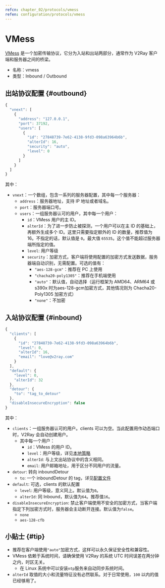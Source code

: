 ```yaml
---
refcn: chapter_02/protocols/vmess
refen: configuration/protocols/vmess
---
```


# VMess

[VMess](../../developer/protocols/vmess.md) 是一个加密传输协议，它分为入站和出站两部分，通常作为 V2Ray 客户端和服务器之间的桥梁。

* 名称：vmess
* 类型：Inbound / Outbound

## 出站协议配置 {#outbound}

```javascript
{
  "vnext": [
    {
      "address": "127.0.0.1",
      "port": 37192,
      "users": [
        {
          "id": "27848739-7e62-4138-9fd3-098a63964b6b",
          "alterId": 16,
          "security": "auto",
          "level": 0
        }
      ]
    }
  ]
}
```

其中：

* `vnext`：一个数组，包含一系列的服务器配置，其中每一个服务器：
  * `address`：服务器地址，支持 IP 地址或者域名。
  * `port`：服务器端口号。
  * `users`：一组服务器认可的用户，其中每一个用户：
    * `id`：VMess 用户的主 ID。
    * `alterId`：为了进一步防止被探测，一个用户可以在主 ID 的基础上，再额外生成多个 ID。这里只需要指定额外的 ID 的数量，推荐值为 16。不指定的话，默认值是 `0`。最大值 `65535`。这个值不能超过服务器端所指定的值。
    * `level`: 用户等级
    * `security`：加密方式，客户端将使用配置的加密方式发送数据，服务器端自动识别，无需配置。可选的值有：
      * `"aes-128-gcm"`：推荐在 PC 上使用
      * `"chacha20-poly1305"`：推荐在手机端使用
      * `"auto"`：默认值，自动选择（运行框架为 AMD64、ARM64 或 s390x 时为aes-128-gcm加密方式，其他情况则为 Chacha20-Poly1305 加密方式）
      * `"none"`：不加密

## 入站协议配置 {#inbound}

```javascript
{
  "clients": [
    {
      "id": "27848739-7e62-4138-9fd3-098a63964b6b",
      "level": 0,
      "alterId": 16,
      "email": "love@v2ray.com"
    }
  ],
  "default": {
    "level": 0,
    "alterId": 32
  },
  "detour": {
    "to": "tag_to_detour"
  },
  "disableInsecureEncryption": false
}
```

其中：

* `clients`：一组服务器认可的用户。clients 可以为空。当此配置用作动态端口时，V2Ray 会自动创建用户。
  * 其中每一个用户：
    * `id`：VMess 的用户 ID。
    * `level`：用户等级，详见[本地策略](../policy.md)
    * `alterId`: 与上文出站协议中的含义相同。
    * `email`: 用户邮箱地址，用于区分不同用户的流量。
* `detour`: 转向 inboundDetour
  * `to`: 一个 inboundDetour 的 tag，详见[配置文件](../02_protocols.md)
* `default`: 可选，clients 的默认配置
  * `level`: 用户等级，意义同上。默认值为`0`。
  * `alterId`: 同 Inbound，默认值为`64`。推荐值`16`。
* `disableInsecureEncryption`: 禁止客户端使用不安全的加密方式，当客户端指定下列加密方式时，服务器会主动断开连接。默认值为`false`。
  * `none`
  * `aes-128-cfb`

## 小贴士 {#tip}

* 推荐在客户端使用`"auto"`加密方式，这样可以永久保证安全性和兼容性。
* VMess 依赖于系统时间，请确保使用 V2Ray 的系统 UTC 时间误差在两分钟之内，时区无关。
  * 在 Linux 系统中可以安装`ntp`服务来自动同步系统时间。
* `alterId` 取值的大小和流量特征没有必然联系。对于日常使用，`100` 以内的值已经够用了。
